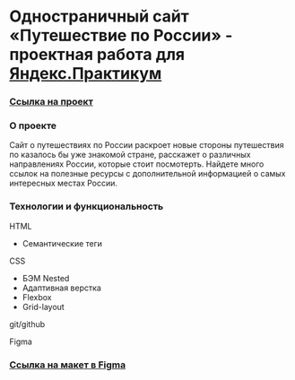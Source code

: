 # Одностраничный сайт «Путешествие по России» - проектная работа для [Яндекс.Практикум](https://practicum.yandex.ru "Яндекс Практикум!")

### [Ссылка на проект](https://agolubtsova.github.io/russian-travel/)

### О проекте
Сайт о путешествиях по России раскроет новые стороны путешествия по казалось бы уже знакомой стране, расскажет о различных направлениях России, которые стоит посмотерть. Найдете много ссылок на полезные ресурсы с дополнительной информацией о самых интересных местах России.

### Технологии и функциональность
HTML
* Семантические теги

CSS
* БЭМ Nested
* Адаптивная верстка 
* Flexbox
* Grid-layout

git/github

Figma

### [Ссылка на макет в Figma](https://www.figma.com/file/5S2WSbEFL6awjVWJ0NWL8Q/Sprint-3_-Russia-_-desktop-mobile?node-id=28503%3A0)




